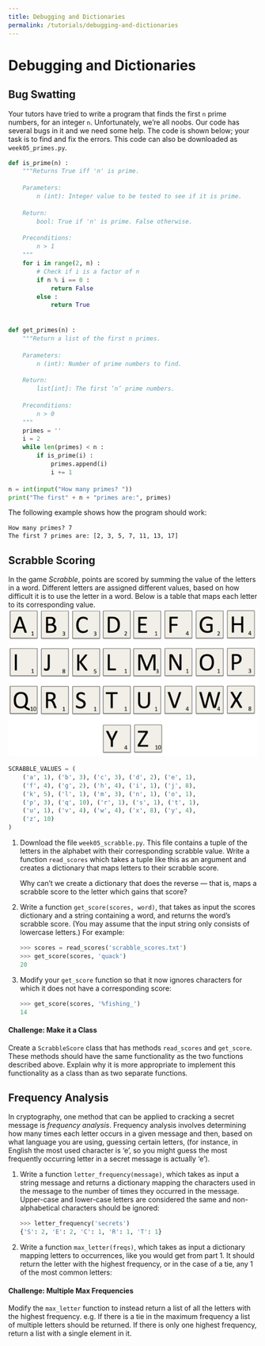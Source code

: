```yaml
---
title: Debugging and Dictionaries
permalink: /tutorials/debugging-and-dictionaries
---
```



# Debugging and Dictionaries
## Bug Swatting

Your tutors have tried to write a program that finds the first `n` prime numbers, for an integer `n`. Unfortunately, we’re all noobs. Our code has several bugs in it and we need some help. The code is shown below; your task is to find and fix the errors. This code can also be downloaded as `week05_primes.py`. 

<div class="viz">

```python
def is_prime(n) :
    """Returns True iff 'n' is prime.

    Parameters:
        n (int): Integer value to be tested to see if it is prime.

    Return:
        bool: True if 'n' is prime. False otherwise.

    Preconditions:
        n > 1
    """
    for i in range(2, n) :
        # Check if i is a factor of n
        if n % i == 0 :
            return False
        else :
            return True


def get_primes(n) :
    """Return a list of the first n primes.

    Parameters:
        n (int): Number of prime numbers to find.

    Return:
        list[int]: The first ‘n’ prime numbers.

    Preconditions:
        n > 0
    """
    primes = ''
    i = 2
    while len(primes) < n :
        if is_prime(i) :
            primes.append(i)
            i += 1

n = int(input("How many primes? "))
print("The first" + n + "primes are:", primes)
```
</div>

The following example shows how the program should work: 

<div class="viz">

```
How many primes? 7
The first 7 primes are: [2, 3, 5, 7, 11, 13, 17]
```
</div>

## Scrabble Scoring
In the game *Scrabble*, points are scored by summing the value of the letters in a word. Different letters are assigned different values, based on how difficult it is to use the letter in a word. Below is a table that maps each letter to its corresponding value.
![](images/_04/04_01.png)

<div class="viz">

```python
SCRABBLE_VALUES = (
    ('a', 1), ('b', 3), ('c', 3), ('d', 2), ('e', 1),
    ('f', 4), ('g', 2), ('h', 4), ('i', 1), ('j', 8),
    ('k', 5), ('l', 1), ('m', 3), ('n', 1), ('o', 1),
    ('p', 3), ('q', 10), ('r', 1), ('s', 1), ('t', 1),
    ('u', 1), ('v', 4), ('w', 4), ('x', 8), ('y', 4),
    ('z', 10)
)
```
</div>

1. Download the file `week05_scrabble.py`. This file contains a tuple of the letters in the alphabet with their corresponding scrabble value. Write a function `read_scores` which takes a tuple like this as an argument and creates a dictionary that maps letters to their scrabble score. 

    Why can’t we create a dictionary that does the reverse — that is, maps a scrabble score to the letter which gains that score?

2. Write a function `get_score(scores, word)`, that takes as input the scores dictionary and a string containing a word, and returns the word’s scrabble score. (You may assume that the input string only consists of lowercase letters.) For example:

    <div class="viz">

    ```python
    >>> scores = read_scores('scrabble_scores.txt')
    >>> get_score(scores, 'quack')
    20
    ```
    </div>

3. Modify your `get_score` function so that it now ignores characters for which it does not have a corresponding score:
    <div class="viz">

    ```python
    >>> get_score(scores, '%fishing_')
    14
    ```
    </div>

<div class="extra">

#### Challenge: Make it a Class 
Create a `ScrabbleScore` class that has methods `read_scores` and `get_score`. These methods should have the same functionality as the two functions described above. Explain why it is more appropriate to implement this functionality as a class than as two separate functions.
</div>

## Frequency Analysis
In cryptography, one method that can be applied to cracking a secret message is *frequency analysis*. Frequency analysis involves determining how many times each letter occurs in a given message and then, based on what language you are using, guessing certain letters, (for instance, in English the most used character is ‘e’, so you might guess the most frequently occurring letter in a secret message is actually ‘e’). 

1. Write a function `letter_frequency(message)`, which takes as input a string message and returns a dictionary mapping the characters used in the message to the number of times they occurred in the message. Upper-case and lower-case letters are considered the same and non-alphabetical characters should be ignored:

    <div class="viz">

    ```python
    >>> letter_frequency('secrets')
    {'S': 2, 'E': 2, 'C': 1, 'R': 1, 'T': 1}
    ```
    </div>

2. Write a function `max_letter(freqs)`, which takes as input a dictionary mapping letters to occurrences, like you would get from part 1. It should return the letter with the highest frequency, or in the case of a tie, any 1 of the most common letters:

<div class="extra">

#### Challenge: Multiple Max Frequencies 
Modify the `max_letter` function to instead return a list of all the letters with the highest frequency. e.g. If there is a tie in the maximum frequency a list of multiple letters should be returned. If there is only one highest frequency, return a list with a single element in it.
</div>
